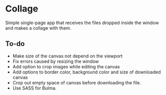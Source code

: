 # Collage
Simple single-page app that receives the files dropped inside the window and makes a collage with them.

## To-do
- Make size of the canvas not depend on the viewport
- Fix errors caused by resizing the window
- Add option to crop images while editing the canvas
- Add options to border color, background color and size of downloaded canvas
- Crop out empty space of canvas before downloading the file.
- Use SASS for Bulma.